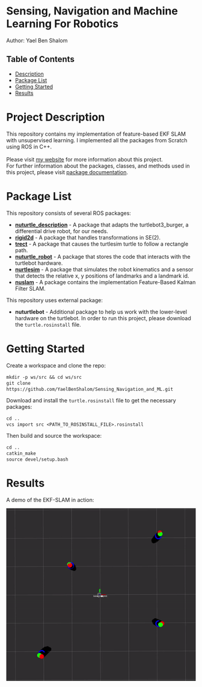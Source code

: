 # Sensing, Navigation and Machine Learning For Robotics

Author: Yael Ben Shalom


## Table of Contents

- [Description](#description)
- [Package List](#package-list)
- [Getting Started](#getting-started)
- [Results](#results)

# Project Description

This repository contains my implementation of feature-based EKF SLAM with unsupervised learning. I implemented all the packages from Scratch using ROS in C++.<br><br>
Please visit [my website](https://yaelbenshalom.github.io/EKF_SLAM/index.html) for more information about this project.<br>
For further information about the packages, classes, and methods used in this project, please visit [package documentation](https://yaelbenshalom.github.io/Sensing_Navigation_and_ML/html/index.html).



# Package List

This repository consists of several ROS packages:

- [**nuturtle_description**](https://github.com/YaelBenShalom/Sensing_Navigation_and_ML/tree/master/nuturtle_description) - A package that adapts the turtlebot3_burger, a differential drive robot, for our needs.
- [**rigid2d**](https://github.com/YaelBenShalom/Sensing_Navigation_and_ML/tree/master/rigid2d) - A package that handles transformations in SE(2).
- [**trect**](https://github.com/YaelBenShalom/Sensing_Navigation_and_ML/tree/master/trect) - A package that causes the turtlesim turtle to follow a rectangle path.
- [**nuturtle_robot**](https://github.com/YaelBenShalom/Sensing_Navigation_and_ML/tree/master/nuturtle_robot) - A package that stores the code that interacts with the turtlebot hardware.
- [**nurtlesim**](https://github.com/YaelBenShalom/Sensing_Navigation_and_ML/tree/master/nurtlesim) - A package that simulates the robot kinematics and a sensor that detects the relative x, y positions of landmarks and a landmark id.
- [**nuslam**](https://github.com/YaelBenShalom/Sensing_Navigation_and_ML/tree/master/nuslam) - A package contains the implementation Feature-Based Kalman Filter SLAM.

This repository uses external package:

- **nuturtlebot** - Additional package to help us work with the lower-level hardware on the turtlebot. In order to run this project, please download the `turtle.rosinstall` file.

# Getting Started

Create a workspace and clone the repo:
```
mkdir -p ws/src && cd ws/src
git clone https://github.com/YaelBenShalom/Sensing_Navigation_and_ML.git
```

Download and install the `turtle.rosinstall` file to get the necessary packages:
```
cd ..
vcs import src <PATH_TO_ROSINSTALL_FILE>.rosinstall
```

Then build and source the workspace:
```
cd ..
catkin_make
source devel/setup.bash 
```

# Results

A demo of the EKF-SLAM in action:
<p align="center">
  <img align="center" src="https://github.com/YaelBenShalom/Sensing_Navigation_and_ML/blob/master/nuslam/images/EKF_SLAM_demo.gif">
</p>
